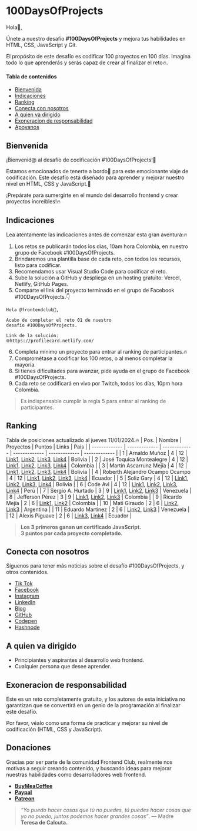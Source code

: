 # 100DaysOfProjects

Hola👋,

Únete a nuestro desafío **#100DaysOfProjects** y mejora tus habilidades en HTML, CSS, JavaScript y Git.

El propósito de este desafío es codificar 100 proyectos en 100 días. Imagina todo lo que aprenderás y serás capaz de crear al finalizar el reto🔥.

#### Tabla de contenidos

- [Bienvenida](#bienvenida)
- [Indicaciones](#indicaciones)
- [Ranking](#ranking)
- [Conecta con nosotros](#conecta-con-nosotros)
- [A quien va dirigido](a-quien-va-dirigido)
- [Exoneracion de responsabilidad](#exoneracion-de-responsabilidad)
- [Apoyanos](#apoyanos)

## Bienvenida

¡Bienvenid@ al desafío de codificación #100DaysOfProjects!🫡

Estamos emocionados de tenerte a bordo🚀 para este emocionante viaje de codificación. Este desafío está diseñado para aprender y mejorar nuestro nivel en HTML, CSS y JavaScript.🚀

¡Prepárate para sumergirte en el mundo del desarrollo frontend y crear proyectos increíbles!🔥

## Indicaciones

Lea atentamente las indicaciones antes de comenzar esta gran aventura:🔥

1. Los retos se publicarán todos los días, 10am hora Colombia, en nuestro grupo de Facebook #100DaysOfProjects.
2. Brindaremos una plantilla base de cada reto, con todos los recursos, listo para codificar.
3. Recomendamos usar Visual Studio Code para codificar el reto.
4. Sube la solución a GitHub y despliega en un hosting gratuito: Vercel, Netlify, GitHub Pages.
5. Comparte el link del proyecto terminado en el grupo de Facebook #100DaysOfProjects.👇

```text
Hola @frontendclub👋,

Acabo de completar el reto 01 de nuestro
desafío #100DaysOfProjects.

Link de la solución:
🌐https://profilecard.netlify.com/
```

6. Completa mínimo un proyecto para entrar al ranking de participantes.🔥
7. Comprométase a codificar los 100 retos, o al menos completar la mayoría.
8. Si tienes dificultades para avanzar, pide ayuda en el grupo de Facebook #100DaysOfProjects.
9. Cada reto se codificará en vivo por Twitch, todos los días, 10pm hora Colombia.

> Es indispensable cumplir la regla 5 para entrar al ranking de participantes.

## Ranking

Tabla de posiciones actualizado al jueves 11/01/2024.🔥
| Pos. | Nombre | Proyectos | Puntos | Links | País |
| ------------- | ------------- | ------------- | ------------- | ------------- | ------------- |
| 1 | Arnaldo Muñoz | 4 | 12 | [Link1](https://profile-card-arni.netlify.app/), [Link2](https://blog-card-arni.netlify.app/), [Link3](https://product-info-arni.netlify.app/), [Link4](https://day-analytics-arni.netlify.app/) | Bolivia |
| 2 | José Toquica Montealegre | 4 | 12 | [Link1](https://profile-card-jt.netlify.app/), [Link2](https://blog-card-jt.netlify.app/), [Link3](https://product-info-jt.netlify.app/), [Link4](https://analytics-jt.netlify.app/) | Colombia |
| 3 | Martin Ascarrunz Mejía | 4 | 12 | [Link1](https://profile-card-martin.netlify.app/), [Link2](https://blog-preview-card-martin.netlify.app/), [Link3](https://product-info-martin.netlify.app/), [Link4](https://silver-biscochitos-f22d55.netlify.app/) | Bolivia |
| 4 | Roberth Alejandro Ocampo Ocampo | 4 | 12 | [Link1](https://github.com/raocampo/100DaysProject), [Link2](https://profilecardraoday2.netlify.app/), [Link3](https://profilecardraodia3.netlify.app/), [Link4](https://profilecardanalyticsraodia4.netlify.app/) | Ecuador |
| 5 | Soliz Gary | 4 | 12 | [Link1](https://01-profile-card.netlify.app/), [Link2](https://blogpreviewcardgs.netlify.app/), [Link3](https://03-day-product-info.netlify.app/), [Link4](https://04-analytics.netlify.app/) | Bolivia |
| 6 | Code Avl | 4 | 12 | [Link1](https://avl-vins.github.io/01-Day-Profile-Card/), [Link2](https://avl-vins.github.io/02-Day-Blog-Preview-Card/), [Link3](https://avl-vins.github.io/03-Day-Product-Info/), [Link4](https://avl-vins.github.io/04-Day-Analytics/) | Perú |
| 7 | Sergio A. Hurtado | 3 | 9 | [Link1](https://profilecard-100days-sergioh.netlify.app/), [Link2](https://blogcard-sergio.netlify.app/), [Link3](https://03cardproductinfo-sergio.netlify.app/) | Venezuela |
| 8 | Jefferson Pérez | 3 | 9 | [Link1](https://github.com/SevenStark/100proyectos_100dias), [Link2](https://github.com/SevenStark/100proyectos_100dias/tree/master/Day%202), [Link3](https://github.com/SevenStark/100proyectos_100dias/tree/master/Day%203) | Colombia |
| 9 | Ricardo Mejía | 2 | 6 | [Link1](https://ramtako8922.github.io/profile-card/), [Link2](https://ramtako8922.github.io/blog-preview/) | Colombia |
| 10 | Mati Giraudo | 2 | 6 | [Link2](https://matias-giraudo-day2.netlify.app/), [Link3](https://matias-giraudo-day3.netlify.app/) | Argentina |
| 11 | Eduardo Martinez | 2 | 6 | [Link2](https://chimerical-cocada-086c58.netlify.app/), [Link3](https://eduaromp.github.io/100daysOfProjects/) | Venezuela |
| 12 | Alexis Piguave | 2 | 6 | [Link3](https://alexispit.github.io/Day3/), [Link4](https://alexispit.github.io/Day4/) | Ecuador |

> **Los 3 primeros ganan un certificado JavaScript.** <br>
> **3 puntos por cada proyecto completado.**


## Conecta con nosotros

Síguenos para tener más noticias sobre el desafío #100DaysOfProjects, y otros contenidos.

- [Tik Tok](https://www.tiktok.com/@frontendclub)
- [Facebook](https://www.facebook.com/frontendclubfb)
- [Instagram](https://www.instagram.com/frontendclubig/)
- [LinkedIn](https://www.linkedin.com/in/frontendclub/)
- [Blog](https://frontend-club.bullet.site/)
- [GitHub](https://github.com/frontend-club)
- [Codepen](https://codepen.io/frontend-club)
- [Hashnode](https://hashnode.com/@frontendclub)

## A quien va dirigido

- Principiantes y aspirantes al desarrollo web frontend.
- Cualquier persona que desee aprender.

## Exoneracion de responsabilidad

Este es un reto completamente gratuito, y los autores de esta iniciativa no garantizan que se convertirá en un genio de la programación al finalizar este desafío.

Por favor, véalo como una forma de practicar y mejorar su nivel de codificación (HTML, CSS y JavaScript).

## Donaciones

Gracias por ser parte de la comunidad Frontend Club, realmente nos motivas a seguir creando contenido, y buscando ideas para mejorar nuestras habilidades como desarrolladores web frontend.

- [**BuyMeaCoffee**](https://www.buymeacoffee.com/frontendclub)
- [**Paypal**](https://paypal.me/xantosromero?country.x=PE&locale.x=es_XC)
- [**Patreon**](patreon.com/frontendclubpatreon)

> _“Yo puedo hacer cosas que tú no puedes, tú puedes hacer cosas que yo no puedo; juntos podemos hacer grandes cosas”_. — Madre **Teresa de Calcuta.**
